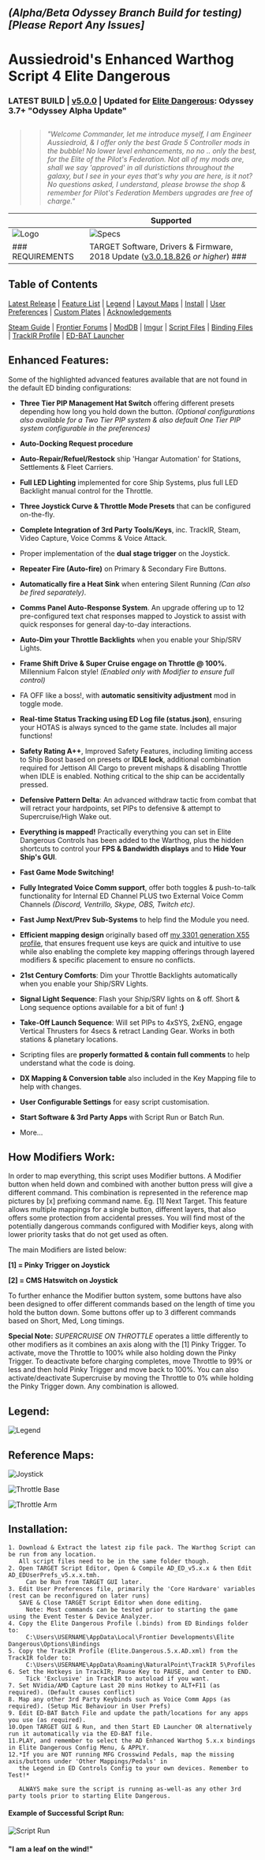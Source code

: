 ## *(Alpha/Beta Odyssey Branch Build for testing)* _[Please Report Any Issues]_ ##

# Aussiedroid's Enhanced Warthog Script 4 Elite Dangerous
### LATEST BUILD | [v5.0.0](https://github.com/Aussiedroid/AD-EDWarthogEnhancedScript/releases/latest "Latest Official Build") | Updated for [Elite Dangerous](https://www.elitedangerous.com/ "Frontier's Official Website"):  Odyssey 3.7+  "Odyssey Alpha Update" ###
## ##
>> _"Welcome Commander, let me introduce myself, I am Engineer Aussiedroid, & I offer only the best Grade 5 Controller mods in the bubble! No lower level enhancements, no no .. only the best, for the Elite of the Pilot's Federation. Not all of my mods are, shall we say 'approved' in all duristictions throughout the galaxy, but I see in your eyes that's why you are here, is it not? No questions asked, I understand, please browse the shop & remember for Pilot's Federation Members upgrades are free of charge."_


` ` | Supported
------------ | -------------
![Logo](https://github.com/Aussiedroid/AD-EDWarthogEnhancedScript/blob/master/Maps/folder-small.jpg) | ![Specs](https://github.com/Aussiedroid/AD-EDWarthogEnhancedScript/blob/master/Maps/Supported.png)
### REQUIREMENTS | TARGET Software, Drivers & Firmware, 2018 Update ([v3.0.18.826](https://support.thrustmaster.com/en/product/hotaswarthog-en/ "Official Thrustmaster Warthog Support Portal") _or higher_) ###

## ##

## Table of Contents ##

[Latest Release](https://github.com/Aussiedroid/AD-EDWarthogEnhancedScript/releases/latest "Latest Official Build & Release Notes") | [Feature List](https://github.com/Aussiedroid/AD-EDWarthogEnhancedScript#enhanced-features "Full Profile Feature List") | [Legend](https://github.com/Aussiedroid/AD-EDWarthogEnhancedScript#legend "Legend Table") | [Layout Maps](https://github.com/Aussiedroid/AD-EDWarthogEnhancedScript/tree/master/Maps "Reference Maps") | [Install](https://github.com/Aussiedroid/AD-EDWarthogEnhancedScript#installation "Installation Guide") | [User Preferences](https://github.com/Aussiedroid/AD-EDWarthogEnhancedScript/tree/master/Warthog%20Script#user-preferences--table-of-contents "User Preferences Guide") | [Custom Plates](https://github.com/Aussiedroid/AD-EDWarthogEnhancedScript/blob/master/Maps/Readme.md#custom-warthog-throttle-plates "Custom Warthog Throttle HOTAS Panels") | [Acknowledgements](https://github.com/Aussiedroid/AD-EDWarthogEnhancedScript/tree/master/Warthog%20Script#script-acknowledgements "Acknowledgements")

[Steam Guide](https://steamcommunity.com/sharedfiles/filedetails/?id=769637037 "Comprehensive Steam Guide") | [Frontier Forums](https://forums.frontier.co.uk/showthread.php/293027-Aussiedroid-s-Enhanced-Thrustmaster-Warthog-Script "Official Frontier Forums Thread") | [ModDB](https://www.moddb.com/games/elite-dangerous/downloads/aussiedroids-enhanced-warthog-script "ModDB.com") | [Imgur](https://aussiedroid.imgur.com/ "Imgur.com Gallery") | [Script Files](https://github.com/Aussiedroid/AD-EDWarthogEnhancedScript/tree/master/Warthog%20Script "Warthog Script Files") | [Binding Files](https://github.com/Aussiedroid/AD-EDWarthogEnhancedScript/tree/master/ED%20Bindings "ED Bindings Files") | [TrackIR Profile](https://github.com/Aussiedroid/AD-EDWarthogEnhancedScript/tree/master/TrackIR "TrackIR Settings") | [ED-BAT Launcher](https://github.com/Aussiedroid/AD-EDWarthogEnhancedScript/tree/master/ED%20Startup%20Batch%20Script "ED-BAT Launcher")

## ##

## Enhanced Features: ##

Some of the highlighted advanced features available that are not found in the default ED binding configurations:

 - __Three Tier PIP Management Hat Switch__ offering different presets depending how long you hold down the button. _(Optional configurations also available for a Two Tier PIP system & also default One Tier PIP system configurable in the preferences)_
    
- __Auto-Docking Request procedure__

- __Auto-Repair/Refuel/Restock__ ship 'Hangar Automation' for Stations, Settlements & Fleet Carriers.
    
- __Full LED Lighting__ implemented for core Ship Systems, plus full LED Backlight manual control for the Throttle.
    
- __Three Joystick Curve & Throttle Mode Presets__ that can be configured on-the-fly.
    
- __Complete Integration of 3rd Party Tools/Keys__, inc. TrackIR, Steam, Video Capture, Voice Comms & Voice Attack.
    
- Proper implementation of the __dual stage trigger__ on the Joystick.
    
- __Repeater Fire (Auto-fire)__ on Primary & Secondary Fire Buttons.
    
- __Automatically fire a Heat Sink__ when entering Silent Running _(Can also be fired separately)_.
    
- __Comms Panel Auto-Response System__. An upgrade offering up to 12 pre-configured text chat responses mapped to Joystick to assist with quick responses for general day-to-day interactions.
    
- __Auto-Dim your Throttle Backlights__ when you enable your Ship/SRV Lights.
    
- __Frame Shift Drive & Super Cruise engage on Throttle @ 100%__. Millennium Falcon style! _(Enabled only with Modifier to ensure full control)_
    
- FA OFF like a boss!, with __automatic sensitivity adjustment__ mod in toggle mode.

- __Real-time Status Tracking using ED Log file (status.json)__, ensuring your HOTAS is always synced to the game state. Includes all major functions!
   
- __Safety Rating A++__, Improved Safety Features, including limiting access to Ship Boost based on presets or __IDLE lock__, additional combination required for Jettison All Cargo to prevent mishaps & disabling Throttle when IDLE is enabled. Nothing critical to the ship can be accidentally pressed.
    
- __Defensive Pattern Delta__: An advanced withdraw tactic from combat that will retract your hardpoints, set PIPs to defensive & attempt to Supercruise/High Wake out.
    
- __Everything is mapped!__ Practically everything you can set in Elite Dangerous Controls has been added to the Warthog, plus the hidden shortcuts to control your __FPS & Bandwidth displays__ and to __Hide Your Ship's GUI__.
    
- __Fast Game Mode Switching!__
    
- __Fully Integrated Voice Comm support__, offer both toggles & push-to-talk functionality for Internal ED Channel PLUS two External Voice Comm Channels _(Discord, Ventrillo, Skype, OBS, Twitch etc)_.
    
- __Fast Jump Next/Prev Sub-Systems__ to help find the Module you need.
    
- __Efficient mapping design__ originally based off [my 3301 generation X55 profile](https://steamcommunity.com/sharedfiles/filedetails/?id=456122613), that ensures frequent use keys are quick and intuitive to use while also enabling the complete key mapping offerings through layered modifiers & specific placement to ensure no conflicts.
    
- __21st Century Comforts__: Dim your Throttle Backlights automatically when you enable your Ship/SRV Lights.
    
- __Signal Light Sequence__: Flash your Ship/SRV lights on & off. Short & Long sequence options available for a bit of fun! __:)__
    
- __Take-Off Launch Sequence__: Will set PIPs to 4xSYS, 2xENG, engage Vertical Thrusters for 4secs & retract Landing Gear. Works in both stations & planetary locations.
    
- Scripting files are __properly formatted & contain full comments__ to help understand what the code is doing.
    
- __DX Mapping & Conversion table__ also included in the Key Mapping file to help with changes.
    
- __User Configurable Settings__ for easy script customisation.
    
- __Start Software & 3rd Party Apps__ with Script Run or Batch Run.

- More...

## ##

## How Modifiers Work: ##
In order to map everything, this script uses Modifier buttons. A Modifier button when held down and combined with another button press will give a different command. This combination is represented in the reference map pictures by [x] prefixing command name. Eg. [1] Next Target. This feature allows multiple mappings for a single button, different layers, that also offers some protection from accidental presses. You will find most of the potentially dangerous commands configured with Modifier keys, along with lower priority tasks that do not get used as often. 

The main Modifiers are listed below:

__[1] = Pinky Trigger on Joystick__

__[2] = CMS Hatswitch on Joystick__

To further enhance the Modifier button system, some buttons have also been designed to offer different commands based on the length of time you hold the button down. Some buttons offer up to 3 different commands based on Short, Med, Long timings.

__Special Note:__ _SUPERCRUISE ON THROTTLE_ operates a little differently to other modifiers as it combines an axis along with the [1] Pinky Trigger. To activate, move the Throttle to 100% while also holding down the Pinky Trigger. To deactivate before charging completes, move Throttle to 99% or less and then hold Pinky Trigger and move back to 100%. You can also activate/deactivate Supercruise by moving the Throttle to 0% while holding the Pinky Trigger down. Any combination is allowed.

## ##

## Legend: ##

![Legend](https://github.com/Aussiedroid/AD-ED-EnhancedWarthogScript/blob/master/Maps/Legend.jpg)

## Reference Maps: ##

![Joystick](https://steamuserimages-a.akamaihd.net/ugc/1242379120233522605/9A7AC4058958FC12B7A794F9C03EF497340EEA5B/ "Joystick")

![Throttle Base](https://steamuserimages-a.akamaihd.net/ugc/1242379120233526981/2E50DE0C740E31249FD4ADB6CA75B104D2AE555F/ "Throttle Base")

![Throttle Arm](https://steamuserimages-a.akamaihd.net/ugc/1242379120233526105/492B9D3ABA1439D11E2C48F2AB54A2D319617A1C/ "Throttle Arm")


## ##

## Installation: ##

    1. Download & Extract the latest zip file pack. The Warthog Script can be run from any location. 
       All script files need to be in the same folder though.
    2. Open TARGET Script Editor, Open & Compile AD_ED_v5.x.x & then Edit AD_EDUserPrefs_v5.x.x.tmh.
         Can be Run from TARGET GUI later.
    3. Edit User Preferences file, primarily the 'Core Hardware' variables (rest can be reconfigured on later runs)
       SAVE & Close TARGET Script Editor when done editing.
         Note: Most commands can be tested prior to starting the game using the Event Tester & Device Analyzer.
    4. Copy the Elite Dangerous Profile (.binds) from ED Bindings folder to:
         C:\Users\USERNAME\AppData\Local\Frontier Developments\Elite Dangerous\Options\Bindings
    5. Copy the TrackIR Profile (Elite.Dangerous.5.x.AD.xml) from the TrackIR folder to:
         C:\Users\USERNAME\AppData\Roaming\NaturalPoint\TrackIR 5\Profiles
    6. Set the Hotkeys in TrackIR; Pause Key to PAUSE, and Center to END.
         Tick 'Exclusive' in TrackIR to autoload if you want. 
    7. Set NVidia/AMD Capture Last 20 mins Hotkey to ALT+F11 (as required). (Default causes conflict)
    8. Map any other 3rd Party Keybinds such as Voice Comm Apps (as required). (Setup Mic Behaviour in User Prefs)
    9. Edit ED-BAT Batch File and update the path/locations for any apps you use (as required).
    10.Open TARGET GUI & Run, and then Start ED Launcher OR alternatively run it automatically via the ED-BAT file.
    11.PLAY, and remember to select the AD Enhanced Warthog 5.x.x bindings in Elite Dangerous Config Menu, & APPLY.
    12.*If you are NOT running MFG Crosswind Pedals, map the missing axis/buttons under 'Other Mappings/Pedals' in
       the Legend in ED Controls Config to your own devices. Remember to Test!*
    
       ALWAYS make sure the script is running as-well-as any other 3rd party tools prior to starting Elite Dangerous.


#### Example of Successful Script Run: ####
![Script Run](https://github.com/Aussiedroid/AD-EDWarthogEnhancedScript/blob/master/Maps/Script-Startup-Success-Readout.jpg "Success Readout")

 #### "I am a leaf on the wind!" ####


